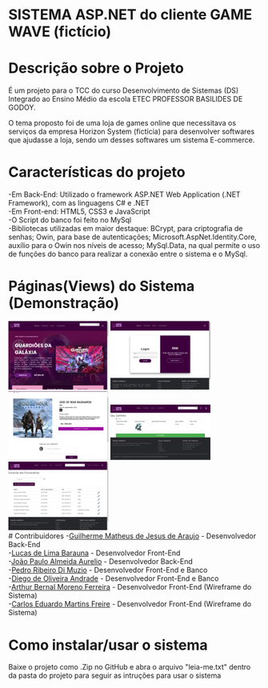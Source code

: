 # <b>SISTEMA ASP.NET do cliente GAME WAVE (fictício) </b>

# Descrição sobre o Projeto
<p> É um projeto para o TCC do curso Desenvolvimento de Sistemas (DS) Integrado ao Ensino Médio da escola ETEC PROFESSOR BASILIDES DE GODOY.</p> 
<p>O tema proposto foi de uma loja de games online que necessitava os serviços da empresa Horizon System (fictícia) para desenvolver softwares que ajudasse a loja, sendo um desses softwares um sistema E-commerce.</p>

# Características do projeto
-Em Back-End: Utilizado o framework ASP.NET Web Application (.NET Framework), com as linguagens C# e .NET<br />
-Em Front-end: HTML5, CSS3 e JavaScript <br />
-O Script do banco foi feito no MySql <br />
-Bibliotecas utilizadas em maior destaque: BCrypt, para criptografia de senhas; Owin, para base de autenticações; Microsoft.AspNet.Identity.Core, auxílio para o Owin nos níveis de acesso; MySql.Data, na qual permite o uso de funções do banco para realizar a conexão entre o sistema e o MySql.

# Páginas(Views) do Sistema (Demonstração)

<div>
<img src="https://github.com/HorizonSystem-Official/SISTEMA_ASPNETMVC_GAMEWAVE_TCC_2022/blob/main/Prints%20GITHUB/Home.png" alt="Tela Home" width="200px"/>
 <img src="https://github.com/HorizonSystem-Official/SISTEMA_ASPNETMVC_GAMEWAVE_TCC_2022/blob/main/Prints%20GITHUB/Login.png" alt="Tela Login" width="200px"/>
 <img src="https://github.com/HorizonSystem-Official/SISTEMA_ASPNETMVC_GAMEWAVE_TCC_2022/blob/main/Prints%20GITHUB/DetalhesProduto.png" alt="Tela Detalhes" width="200px"/>
 <img src="https://github.com/HorizonSystem-Official/SISTEMA_ASPNETMVC_GAMEWAVE_TCC_2022/blob/main/Prints%20GITHUB/Carrinho.png" alt="Tela Carrinho " width="200px"/>
 <img src="https://github.com/HorizonSystem-Official/SISTEMA_ASPNETMVC_GAMEWAVE_TCC_2022/blob/main/Prints%20GITHUB/Consulta.png" alt="Tela Consulta" width="200px"/>

</div>
# Contribuidores
-<a href="https://github.com/GuiMatheus1313">Guilherme Matheus de Jesus de Araujo</a> - Desenvolvedor Back-End <br />
-<a href="https://github.com/LucasBara-dising">Lucas de Lima Barauna</a> - Desenvolvedor Front-End <br />
-<a href="https://github.com/JoaoPauloAa">João Paulo Almeida Aurelio</a> - Desenvolvedor Back-End <br />
-<a href="https://github.com/OOK7">Pedro Ribeiro Di Muzio</a> - Desenvolvedor Front-End e Banco <br />
-<a href="https://github.com/DiegoAndrade06">Diego de Oliveira Andrade</a> - Desenvolvedor Front-End e Banco <br />
-<a href="https://github.com/SayArthur">Arthur Bernal Moreno Ferreira</a> - Desenvolvedor Front-End (Wireframe do Sistema) <br />
-<a href="https://github.com/carlosfreire15">Carlos Eduardo Martins Freire</a> - Desenvolvedor Front-End (Wireframe do Sistema)

# Como instalar/usar o sistema
<p> Baixe o projeto como .Zip no GitHub e abra o arquivo "leia-me.txt" dentro da pasta do projeto para seguir as intruções para usar o sistema
